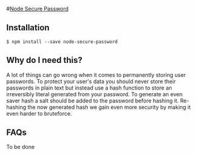 #[Node Secure Password](https://github.com/treylon/node-secure-password)

## Installation

```
$ npm install --save node-secure-password
```

## Why do I need this?

A lot of things can go wrong when it comes to permanently storing user passwords. To protect your user's data you should never store their passwords in plain text but instead use a hash function to store an irreversibly literal generated from your password. To generate an even saver hash a salt should be added to the password before hashing it. Re-hashing the now generated hash we gain even more security by making it even harder to bruteforce.

## FAQs

To be done
